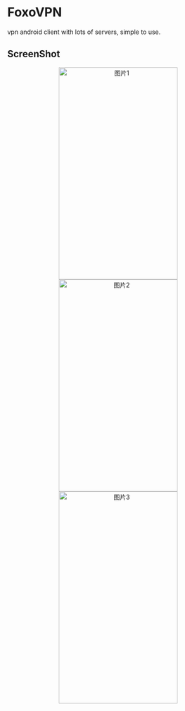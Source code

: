 # FoxoVPN
vpn android client with lots of servers, simple to use.

## ScreenShot

<div  align="center">
  <img src="https://foxovpn.b-cdn.net/image/20220105_231915_com.v2cross.foxo.jpg" width = "270" height = "480" alt="图片1" align=center />
  <img src="https://foxovpn.b-cdn.net/image/20220105_231921_com.v2cross.foxo.jpg" width = "270" height = "480" alt="图片2" align=center />
  <img src="https://foxovpn.b-cdn.net/image/20220105_231931_com.v2cross.foxo.jpg" width = "270" height = "480" alt="图片3" align=center />
</div>
